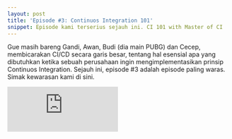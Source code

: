 ```yaml
---
layout: post
title: 'Episode #3: Continuos Integration 101'
snippet: Episode kami terserius sejauh ini. CI 101 with Master of CI
---
```


Gue masih bareng Gandi, Awan, Budi (dia main PUBG) dan Cecep, membicarakan CI/CD secara garis besar, tentang hal esensial apa yang dibutuhkan ketika sebuah perusahaan ingin mengimplementasikan prinsip Continuos Integration. Sejauh ini, episode #3 adalah episode paling waras. Simak kewarasan kami di sini.

<iframe src="https://anchor.fm/randomops/embed/episodes/Episode-3-Continuos-Integration-101-e2j76b/a-a6jqd1" height="102px" width="250px" frameborder="0" scrolling="no"></iframe>
